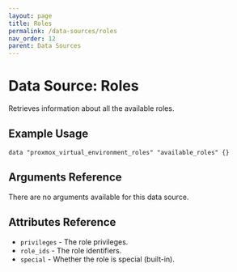 ```yaml
---
layout: page
title: Roles
permalink: /data-sources/roles
nav_order: 12
parent: Data Sources
---
```


# Data Source: Roles

Retrieves information about all the available roles.

## Example Usage

```
data "proxmox_virtual_environment_roles" "available_roles" {}
```

## Arguments Reference

There are no arguments available for this data source.

## Attributes Reference

* `privileges` - The role privileges.
* `role_ids` - The role identifiers.
* `special` - Whether the role is special (built-in).
